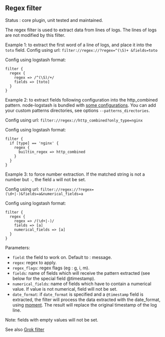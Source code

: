 Regex filter
---

Status : core plugin, unit tested and maintained.

The regex filter is used to extract data from lines of logs. The lines of logs are not modified by this filter.

Example 1: to extract the first word of a line of logs, and place it into the ``toto`` field.
Config using url: ``filter://regex://?regex=^(\S)+ &fields=toto``

Config using logstash format:
````
filter {
  regex {
    regex => /^(\S)/+/
    fields => [toto]
  }
}
````

Example 2: to extract fields following configuration into the http_combined pattern. node-logstash is bundled with [some configurations](https://github.com/bpaquet/node-logstash/tree/master/lib/patterns). You can add your custom patterns directories, see options ``--patterns_directories``.

Config using url: ``filter://regex://http_combined?only_type=nginx``

Config using logstash format:
````
filter {
  if [type] == 'nginx' {
    regex {
      builtin_regex => http_combined
    }
  }
}
````

Example 3: to force number extraction. If the matched string is not a number but ``-``, the field ``a`` will not be set.

Config using url: ``filter://regex://?regex=(\d+|-)&fields=a&numerical_fields=a``

Config using logstash format:
````
filter {
  regex {
    regex => /(\d+|-)/
    fields => [a]
    numerical_fields => [a]
  }
}
````

Parameters:

* ``field``: the field to work on. Default to : message.
* ``regex``: regex to apply.
* ``regex_flags``: regex flags (eg : g, i, m).
* ``fields``: name of fields which will receive the pattern extracted (see below for the special field @timestamp).
* ``numerical_fields``: name of fields which have to contain a numerical value. If value is not numerical, field will not be set.
* ``date_format``: if ``date_format`` is specified and a ``@timestamp`` field is extracted, the filter will process the data extracted with the date\_format, using [moment](http://momentjs.com/docs/#/parsing/string-format/). The result will replace the original timestamp of the log line.

Note: fields with empty values will not be set.

See also [Grok filter](grok.md)
